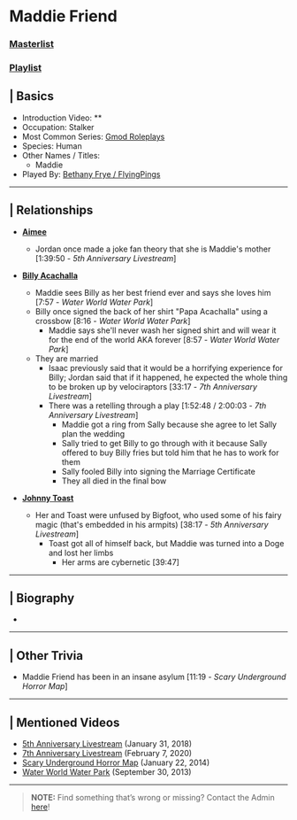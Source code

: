 # Maddie Friend
### [Masterlist]()
### [Playlist](https://www.youtube.com/playlist?list=PLwljWXtmIKiRc1qHDMOYy7xXdZMY-Dw4K)

## | Basics
- Introduction Video: **
- Occupation: Stalker
- Most Common Series: [Gmod Roleplays](6.Series/Gmod/Roleplays.md)
- Species: Human
- Other Names / Titles:
  - Maddie
- Played By: [Bethany Frye / FlyingPings](3.Siblings/3.3.Bethany-Frye-FlyingPings.md)

----

## | Relationships
- [**Aimee**](5.Characters/Aimee.md)
  - Jordan once made a joke fan theory that she is Maddie's mother \[1:39:50 - *5th Anniversary Livestream*]

- [**Billy Acachalla**](5.Charcters/Billy_Acachalla.md)
  - Maddie sees Billy as her best friend ever and says she loves him \[7:57 - *Water World Water Park*]
  - Billy once signed the back of her shirt "Papa Acachalla" using a crossbow \[8:16 - *Water World Water Park*]
    - Maddie says she'll never wash her signed shirt and will wear it for the end of the world AKA forever \[8:57 - *Water World Water Park*]
  - They are married
    - Isaac previously said that it would be a horrifying experience for Billy; Jordan said that if it happened, he expected the whole thing to be broken up by velociraptors \[33:17 - *7th Anniversary Livestream*]
    - There was a retelling through a play \[1:52:48 / 2:00:03 - *7th Anniversary Livestream*]
      - Maddie got a ring from Sally because she agree to let Sally plan the wedding
      - Sally tried to get Billy to go through with it because Sally offered to buy Billy fries but told him that he has to work for them
      - Sally fooled Billy into signing the Marriage Certificate
      - They all died in the final bow

- [**Johnny Toast**](5.Characters/Johnny_Toast.md)
  - Her and Toast were unfused by Bigfoot, who used some of his fairy magic \(that's embedded in his armpits) \[38:17 - *5th Anniversary Livestream*]
    - Toast got all of himself back, but Maddie was turned into a Doge and lost her limbs
      - Her arms are cybernetic \[39:47]

----

## | Biography
- 

----

## | Other Trivia
- Maddie Friend has been in an insane asylum \[11:19 - *Scary Underground Horror Map*]

----

## | Mentioned Videos
- [5th Anniversary Livestream](https://youtu.be/6AHnicY1Iq4) \(January 31, 2018)
- [7th Anniversary Livestream](https://youtu.be/GBFpW-t83Zs) \(February 7, 2020)
- [Scary Underground Horror Map](https://youtu.be/Hd_KT6KbnHI) \(January 22, 2014)
- [Water World Water Park](https://youtu.be/UbMEqAkgO7M) \(September 30, 2013)

----

> **NOTE:** Find something that’s wrong or missing? Contact the Admin [here](../chapter_2.md)!
